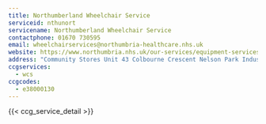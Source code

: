 ```yaml
---
title: Northumberland Wheelchair Service
serviceid: nthunort
servicename: Northumberland Wheelchair Service
contactphone: 01670 730595
email: wheelchairservices@northumbria-healthcare.nhs.uk
website: https://www.northumbria.nhs.uk/our-services/equipment-services/equipment-and-loans-service/#c2d75322
address: "Community Stores Unit 43 Colbourne Crescent Nelson Park Industrial Estate Cramlington Northumberland NE23 1WB"
ccgservices:
  - wcs
ccgcodes:
  - e38000130
---
```


{{< ccg_service_detail >}}
